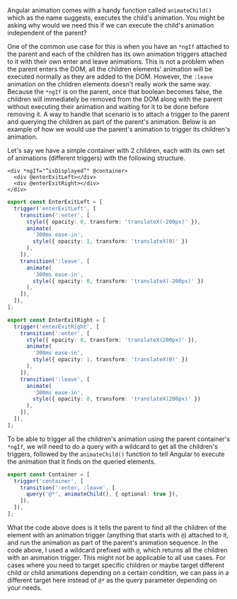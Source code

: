 Angular animation comes with a handy function called `animateChild()` which as the name suggests, executes the child's animation. You might be asking why would we need this if we can execute the child's animation independent of the parent?

One of the common use case for this is when you have an `*ngIf` attached to the parent and each of the children has its own animation triggers attached to it with their own enter and leave animations. This is not a problem when the parent enters the DOM, all the children elements' animation will be executed normally as they are added to the DOM. However, the `:leave` animation on the children elements doesn't really work the same way. Because the `*ngIf` is on the parent, once that boolean becomes false, the children will immediately be removed from the DOM along with the parent without executing their animation and waiting for it to be done before removing it. A way to handle that scenario is to attach a trigger to the parent and querying the children as part of the parent's animation. Below is an example of how we would use the parent's animation to trigger its children's animation.

Let's say we have a simple container with 2 children, each with its own set of animations (different triggers) with the following structure.

```markup
<div *ngIf="”isDisplayed”" @container>
  <div @enterExitLeft></div>
  <div @enterExitRight></div>
</div>
```

```ts
export const EnterExitLeft = [
  trigger('enterExitLeft', [
    transition(':enter', [
      style({ opacity: 0, transform: 'translateX(-200px)' }),
      animate(
        '300ms ease-in',
        style({ opacity: 1, transform: 'translateX(0)' })
      ),
    ]),
    transition(':leave', [
      animate(
        '300ms ease-in',
        style({ opacity: 0, transform: 'translateX(-200px)' })
      ),
    ]),
  ]),
];

export const EnterExitRight = [
  trigger('enterExitRight', [
    transition(':enter', [
      style({ opacity: 0, transform: 'translateX(200px)' }),
      animate(
        '300ms ease-in',
        style({ opacity: 1, transform: 'translateX(0)' })
      ),
    ]),
    transition(':leave', [
      animate(
        '300ms ease-in',
        style({ opacity: 0, transform: 'translateX(200px)' })
      ),
    ]),
  ]),
];
```

To be able to trigger all the children's animation using the parent container's `*ngIf`, we will need to do a query with a wildcard to get all the children's triggers, followed by the `animateChild()` function to tell Angular to execute the animation that it finds on the queried elements.

```ts
export const Container = [
  trigger('container', [
    transition(':enter, :leave', [
      query('@*', animateChild(), { optional: true }),
    ]),
  ]),
];
```

What the code above does is it tells the parent to find all the children of the element with an animation trigger (anything that starts with `@`) attached to it, and run the animation as part of the parent's animation sequence. In the code above, I used a wildcard prefixed with `@`, which returns all the children with an animation trigger. This might not be applicable to all use cases. For cases where you need to target specific children or maybe target different child or child animations depending on a certain condition, we can pass in a different target here instead of `@*` as the query parameter depending on your needs.
